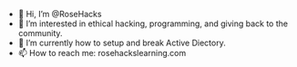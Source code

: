- 👋 Hi, I’m @RoseHacks
- 👀 I’m interested in ethical hacking, programming, and giving back to the community.
- 🌱 I’m currently how to setup and break Active Diectory.
- 📫 How to reach me: rosehackslearning.com

<!---
RoseHacks/RoseHacks is a ✨ special ✨ repository because its `README.md` (this file) appears on your GitHub profile.
You can click the Preview link to take a look at your changes.
--->
